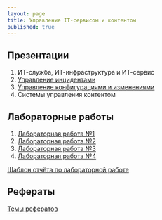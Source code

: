 ```yaml
---
layout: page
title: Управление IT-сервисом и контентом
published: true
---
```


## Презентации

1. ИТ-служба, ИТ-инфраструктура и ИТ-сервис
1. [Управление инцидентами](https://drive.google.com/file/d/1oID1XR2bKB2Cbs1mS3r3fgQCu7NAdrPd/view?usp=sharing)
1. [Управление конфигурациями и изменениями](https://drive.google.com/open?id=1-bcT7_tJF3Txzo8tKXnIsixBCqqWPqRF)
1. Системы управления контентом

## Лабораторные работы

1. [Лабораторная работа №1](lab1.md)
1. [Лабораторная работа №2](lab2.md)
1. [Лабораторная работа №3](lab3.md)
1. [Лабораторная работа №4](lab4.md)

[Шаблон отчёта по лабораторной работе](https://github.com/Kidinnu/Kidinnu.github.io/blob/master/pages/it/Lab_Report_Template.docx?raw=true)

## Рефераты 
[Темы рефератов](referats.md)

